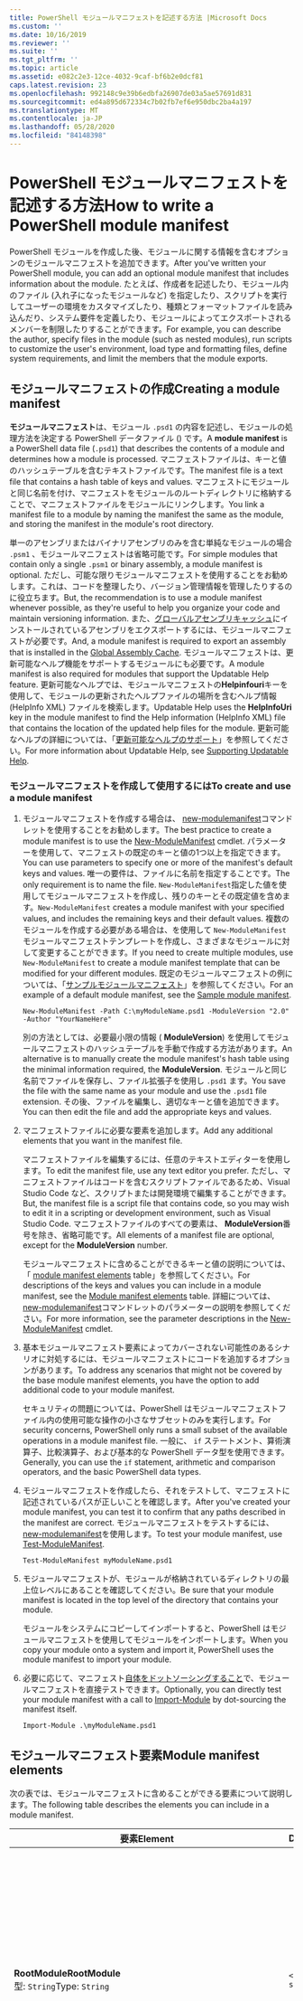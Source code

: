 ```yaml
---
title: PowerShell モジュールマニフェストを記述する方法 |Microsoft Docs
ms.custom: ''
ms.date: 10/16/2019
ms.reviewer: ''
ms.suite: ''
ms.tgt_pltfrm: ''
ms.topic: article
ms.assetid: e082c2e3-12ce-4032-9caf-bf6b2e0dcf81
caps.latest.revision: 23
ms.openlocfilehash: 992148c9e39b6edbfa26907de03a5ae57691d831
ms.sourcegitcommit: ed4a895d672334c7b02fb7ef6e950dbc2ba4a197
ms.translationtype: MT
ms.contentlocale: ja-JP
ms.lasthandoff: 05/28/2020
ms.locfileid: "84148398"
---
```

# <a name="how-to-write-a-powershell-module-manifest"></a><span data-ttu-id="c0b66-102">PowerShell モジュールマニフェストを記述する方法</span><span class="sxs-lookup"><span data-stu-id="c0b66-102">How to write a PowerShell module manifest</span></span>

<span data-ttu-id="c0b66-103">PowerShell モジュールを作成した後、モジュールに関する情報を含むオプションのモジュールマニフェストを追加できます。</span><span class="sxs-lookup"><span data-stu-id="c0b66-103">After you've written your PowerShell module, you can add an optional module manifest that includes information about the module.</span></span> <span data-ttu-id="c0b66-104">たとえば、作成者を記述したり、モジュール内のファイル (入れ子になったモジュールなど) を指定したり、スクリプトを実行してユーザーの環境をカスタマイズしたり、種類とフォーマットファイルを読み込んだり、システム要件を定義したり、モジュールによってエクスポートされるメンバーを制限したりすることができます。</span><span class="sxs-lookup"><span data-stu-id="c0b66-104">For example, you can describe the author, specify files in the module (such as nested modules), run scripts to customize the user's environment, load type and formatting files, define system requirements, and limit the members that the module exports.</span></span>

## <a name="creating-a-module-manifest"></a><span data-ttu-id="c0b66-105">モジュールマニフェストの作成</span><span class="sxs-lookup"><span data-stu-id="c0b66-105">Creating a module manifest</span></span>

<span data-ttu-id="c0b66-106">**モジュールマニフェスト**は、モジュール `.psd1` の内容を記述し、モジュールの処理方法を決定する PowerShell データファイル () です。</span><span class="sxs-lookup"><span data-stu-id="c0b66-106">A **module manifest** is a PowerShell data file (`.psd1`) that describes the contents of a module and determines how a module is processed.</span></span> <span data-ttu-id="c0b66-107">マニフェストファイルは、キーと値のハッシュテーブルを含むテキストファイルです。</span><span class="sxs-lookup"><span data-stu-id="c0b66-107">The manifest file is a text file that contains a hash table of keys and values.</span></span> <span data-ttu-id="c0b66-108">マニフェストにモジュールと同じ名前を付け、マニフェストをモジュールのルートディレクトリに格納することで、マニフェストファイルをモジュールにリンクします。</span><span class="sxs-lookup"><span data-stu-id="c0b66-108">You link a manifest file to a module by naming the manifest the same as the module, and storing the manifest in the module's root directory.</span></span>

<span data-ttu-id="c0b66-109">単一のアセンブリまたはバイナリアセンブリのみを含む単純なモジュールの場合 `.psm1` 、モジュールマニフェストは省略可能です。</span><span class="sxs-lookup"><span data-stu-id="c0b66-109">For simple modules that contain only a single `.psm1` or binary assembly, a module manifest is optional.</span></span> <span data-ttu-id="c0b66-110">ただし、可能な限りモジュールマニフェストを使用することをお勧めします。これは、コードを整理したり、バージョン管理情報を管理したりするのに役立ちます。</span><span class="sxs-lookup"><span data-stu-id="c0b66-110">But, the recommendation is to use a module manifest whenever possible, as they're useful to help you organize your code and maintain versioning information.</span></span> <span data-ttu-id="c0b66-111">また、[グローバルアセンブリキャッシュ](/dotnet/framework/app-domains/gac)にインストールされているアセンブリをエクスポートするには、モジュールマニフェストが必要です。</span><span class="sxs-lookup"><span data-stu-id="c0b66-111">And, a module manifest is required to export an assembly that is installed in the [Global Assembly Cache](/dotnet/framework/app-domains/gac).</span></span> <span data-ttu-id="c0b66-112">モジュールマニフェストは、更新可能なヘルプ機能をサポートするモジュールにも必要です。</span><span class="sxs-lookup"><span data-stu-id="c0b66-112">A module manifest is also required for modules that support the Updatable Help feature.</span></span> <span data-ttu-id="c0b66-113">更新可能なヘルプでは、モジュールマニフェストの**Helpinfouri**キーを使用して、モジュールの更新されたヘルプファイルの場所を含むヘルプ情報 (HelpInfo XML) ファイルを検索します。</span><span class="sxs-lookup"><span data-stu-id="c0b66-113">Updatable Help uses the **HelpInfoUri** key in the module manifest to find the Help information (HelpInfo XML) file that contains the location of the updated help files for the module.</span></span> <span data-ttu-id="c0b66-114">更新可能なヘルプの詳細については、「[更新可能なヘルプのサポート](./supporting-updatable-help.md)」を参照してください。</span><span class="sxs-lookup"><span data-stu-id="c0b66-114">For more information about Updatable Help, see [Supporting Updatable Help](./supporting-updatable-help.md).</span></span>

### <a name="to-create-and-use-a-module-manifest"></a><span data-ttu-id="c0b66-115">モジュールマニフェストを作成して使用するには</span><span class="sxs-lookup"><span data-stu-id="c0b66-115">To create and use a module manifest</span></span>

1. <span data-ttu-id="c0b66-116">モジュールマニフェストを作成する場合は、 [new-modulemanifest](/powershell/module/Microsoft.PowerShell.Core/New-ModuleManifest)コマンドレットを使用することをお勧めします。</span><span class="sxs-lookup"><span data-stu-id="c0b66-116">The best practice to create a module manifest is to use the [New-ModuleManifest](/powershell/module/Microsoft.PowerShell.Core/New-ModuleManifest) cmdlet.</span></span> <span data-ttu-id="c0b66-117">パラメーターを使用して、マニフェストの既定のキーと値の1つ以上を指定できます。</span><span class="sxs-lookup"><span data-stu-id="c0b66-117">You can use parameters to specify one or more of the manifest's default keys and values.</span></span> <span data-ttu-id="c0b66-118">唯一の要件は、ファイルに名前を指定することです。</span><span class="sxs-lookup"><span data-stu-id="c0b66-118">The only requirement is to name the file.</span></span> <span data-ttu-id="c0b66-119">`New-ModuleManifest`指定した値を使用してモジュールマニフェストを作成し、残りのキーとその既定値を含めます。</span><span class="sxs-lookup"><span data-stu-id="c0b66-119">`New-ModuleManifest` creates a module manifest with your specified values, and includes the remaining keys and their default values.</span></span> <span data-ttu-id="c0b66-120">複数のモジュールを作成する必要がある場合は、を使用して `New-ModuleManifest` モジュールマニフェストテンプレートを作成し、さまざまなモジュールに対して変更することができます。</span><span class="sxs-lookup"><span data-stu-id="c0b66-120">If you need to create multiple modules, use `New-ModuleManifest` to create a module manifest template that can be modified for your different modules.</span></span> <span data-ttu-id="c0b66-121">既定のモジュールマニフェストの例については、「[サンプルモジュールマニフェスト](#sample-module-manifest)」を参照してください。</span><span class="sxs-lookup"><span data-stu-id="c0b66-121">For an example of a default module manifest, see the [Sample module manifest](#sample-module-manifest).</span></span>

   `New-ModuleManifest -Path C:\myModuleName.psd1 -ModuleVersion "2.0" -Author "YourNameHere"`

   <span data-ttu-id="c0b66-122">別の方法としては、必要最小限の情報 ( **ModuleVersion**) を使用してモジュールマニフェストのハッシュテーブルを手動で作成する方法があります。</span><span class="sxs-lookup"><span data-stu-id="c0b66-122">An alternative is to manually create the module manifest's hash table using the minimal information required, the **ModuleVersion**.</span></span> <span data-ttu-id="c0b66-123">モジュールと同じ名前でファイルを保存し、ファイル拡張子を使用し `.psd1` ます。</span><span class="sxs-lookup"><span data-stu-id="c0b66-123">You save the file with the same name as your module and use the `.psd1` file extension.</span></span> <span data-ttu-id="c0b66-124">その後、ファイルを編集し、適切なキーと値を追加できます。</span><span class="sxs-lookup"><span data-stu-id="c0b66-124">You can then edit the file and add the appropriate keys and values.</span></span>

1. <span data-ttu-id="c0b66-125">マニフェストファイルに必要な要素を追加します。</span><span class="sxs-lookup"><span data-stu-id="c0b66-125">Add any additional elements that you want in the manifest file.</span></span>

   <span data-ttu-id="c0b66-126">マニフェストファイルを編集するには、任意のテキストエディターを使用します。</span><span class="sxs-lookup"><span data-stu-id="c0b66-126">To edit the manifest file, use any text editor you prefer.</span></span> <span data-ttu-id="c0b66-127">ただし、マニフェストファイルはコードを含むスクリプトファイルであるため、Visual Studio Code など、スクリプトまたは開発環境で編集することができます。</span><span class="sxs-lookup"><span data-stu-id="c0b66-127">But, the manifest file is a script file that contains code, so you may wish to edit it in a scripting or development environment, such as Visual Studio Code.</span></span> <span data-ttu-id="c0b66-128">マニフェストファイルのすべての要素は、 **ModuleVersion**番号を除き、省略可能です。</span><span class="sxs-lookup"><span data-stu-id="c0b66-128">All elements of a manifest file are optional, except for the **ModuleVersion** number.</span></span>

   <span data-ttu-id="c0b66-129">モジュールマニフェストに含めることができるキーと値の説明については、「 [module manifest elements](#module-manifest-elements) table」を参照してください。</span><span class="sxs-lookup"><span data-stu-id="c0b66-129">For descriptions of the keys and values you can include in a module manifest, see the [Module manifest elements](#module-manifest-elements) table.</span></span> <span data-ttu-id="c0b66-130">詳細については、 [new-modulemanifest](/powershell/module/Microsoft.PowerShell.Core/New-ModuleManifest)コマンドレットのパラメーターの説明を参照してください。</span><span class="sxs-lookup"><span data-stu-id="c0b66-130">For more information, see the parameter descriptions in the [New-ModuleManifest](/powershell/module/Microsoft.PowerShell.Core/New-ModuleManifest) cmdlet.</span></span>

1. <span data-ttu-id="c0b66-131">基本モジュールマニフェスト要素によってカバーされない可能性のあるシナリオに対処するには、モジュールマニフェストにコードを追加するオプションがあります。</span><span class="sxs-lookup"><span data-stu-id="c0b66-131">To address any scenarios that might not be covered by the base module manifest elements, you have the option to add additional code to your module manifest.</span></span>

   <span data-ttu-id="c0b66-132">セキュリティの問題については、PowerShell はモジュールマニフェストファイル内の使用可能な操作の小さなサブセットのみを実行します。</span><span class="sxs-lookup"><span data-stu-id="c0b66-132">For security concerns, PowerShell only runs a small subset of the available operations in a module manifest file.</span></span> <span data-ttu-id="c0b66-133">一般に、 `if` ステートメント、算術演算子、比較演算子、および基本的な PowerShell データ型を使用できます。</span><span class="sxs-lookup"><span data-stu-id="c0b66-133">Generally, you can use the `if` statement, arithmetic and comparison operators, and the basic PowerShell data types.</span></span>

1. <span data-ttu-id="c0b66-134">モジュールマニフェストを作成したら、それをテストして、マニフェストに記述されているパスが正しいことを確認します。</span><span class="sxs-lookup"><span data-stu-id="c0b66-134">After you've created your module manifest, you can test it to confirm that any paths described in the manifest are correct.</span></span> <span data-ttu-id="c0b66-135">モジュールマニフェストをテストするには、 [new-modulemanifest](/powershell/module/Microsoft.PowerShell.Core/Test-ModuleManifest)を使用します。</span><span class="sxs-lookup"><span data-stu-id="c0b66-135">To test your module manifest, use [Test-ModuleManifest](/powershell/module/Microsoft.PowerShell.Core/Test-ModuleManifest).</span></span>

   `Test-ModuleManifest myModuleName.psd1`

1. <span data-ttu-id="c0b66-136">モジュールマニフェストが、モジュールが格納されているディレクトリの最上位レベルにあることを確認してください。</span><span class="sxs-lookup"><span data-stu-id="c0b66-136">Be sure that your module manifest is located in the top level of the directory that contains your module.</span></span>

   <span data-ttu-id="c0b66-137">モジュールをシステムにコピーしてインポートすると、PowerShell はモジュールマニフェストを使用してモジュールをインポートします。</span><span class="sxs-lookup"><span data-stu-id="c0b66-137">When you copy your module onto a system and import it, PowerShell uses the module manifest to import your module.</span></span>

1. <span data-ttu-id="c0b66-138">必要に応じて、マニフェスト[自体をドットソーシングすること](/powershell/module/Microsoft.PowerShell.Core/Import-Module)で、モジュールマニフェストを直接テストできます。</span><span class="sxs-lookup"><span data-stu-id="c0b66-138">Optionally, you can directly test your module manifest with a call to [Import-Module](/powershell/module/Microsoft.PowerShell.Core/Import-Module) by dot-sourcing the manifest itself.</span></span>

   `Import-Module .\myModuleName.psd1`

## <a name="module-manifest-elements"></a><span data-ttu-id="c0b66-139">モジュールマニフェスト要素</span><span class="sxs-lookup"><span data-stu-id="c0b66-139">Module manifest elements</span></span>

<span data-ttu-id="c0b66-140">次の表では、モジュールマニフェストに含めることができる要素について説明します。</span><span class="sxs-lookup"><span data-stu-id="c0b66-140">The following table describes the elements you can include in a module manifest.</span></span>

|<span data-ttu-id="c0b66-141">要素</span><span class="sxs-lookup"><span data-stu-id="c0b66-141">Element</span></span>|<span data-ttu-id="c0b66-142">Default</span><span class="sxs-lookup"><span data-stu-id="c0b66-142">Default</span></span>|<span data-ttu-id="c0b66-143">説明</span><span class="sxs-lookup"><span data-stu-id="c0b66-143">Description</span></span>|
|-------------|-------------|-----------------|
|<span data-ttu-id="c0b66-144">**RootModule**</span><span class="sxs-lookup"><span data-stu-id="c0b66-144">**RootModule**</span></span><br /> <span data-ttu-id="c0b66-145">型: `String`</span><span class="sxs-lookup"><span data-stu-id="c0b66-145">Type: `String`</span></span>|`<empty string>`|<span data-ttu-id="c0b66-146">このマニフェストに関連付けられているスクリプトモジュールまたはバイナリモジュールファイル。</span><span class="sxs-lookup"><span data-stu-id="c0b66-146">Script module or binary module file associated with this manifest.</span></span> <span data-ttu-id="c0b66-147">以前のバージョンの PowerShell では、この要素が**ModuleToProcess**と呼ばれていました。</span><span class="sxs-lookup"><span data-stu-id="c0b66-147">Previous versions of PowerShell called this element the **ModuleToProcess**.</span></span><br /> <span data-ttu-id="c0b66-148">ルートモジュールに使用できる型は空にすることができます。これにより、**マニフェスト**モジュール、スクリプトモジュールの名前 ( `.psm1` )、またはバイナリモジュールの名前 ( `.exe` または) が作成さ `.dll` れます。</span><span class="sxs-lookup"><span data-stu-id="c0b66-148">Possible types for the root module can be empty, which creates a **Manifest** module, the name of a script module (`.psm1`), or the name of a binary module (`.exe` or `.dll`).</span></span> <span data-ttu-id="c0b66-149">モジュールマニフェストの名前 ( `.psd1` ) またはスクリプトファイル ( `.ps1` ) をこの要素に配置すると、エラーが発生します。</span><span class="sxs-lookup"><span data-stu-id="c0b66-149">Placing the name of a module manifest (`.psd1`) or a script file (`.ps1`) in this element causes an error.</span></span> <br /> <span data-ttu-id="c0b66-150">例: `RootModule = 'ScriptModule.psm1'`</span><span class="sxs-lookup"><span data-stu-id="c0b66-150">Example: `RootModule = 'ScriptModule.psm1'`</span></span>|
|<span data-ttu-id="c0b66-151">**ModuleVersion**</span><span class="sxs-lookup"><span data-stu-id="c0b66-151">**ModuleVersion**</span></span><br /> <span data-ttu-id="c0b66-152">型: `Version`</span><span class="sxs-lookup"><span data-stu-id="c0b66-152">Type: `Version`</span></span>|`'0.0.1'`|<span data-ttu-id="c0b66-153">このモジュールのバージョン番号。</span><span class="sxs-lookup"><span data-stu-id="c0b66-153">Version number of this module.</span></span> <span data-ttu-id="c0b66-154">値が指定されていない場合、は `New-ModuleManifest` 既定のを使用します。</span><span class="sxs-lookup"><span data-stu-id="c0b66-154">If a value isn't specified, `New-ModuleManifest`   uses the default.</span></span> <span data-ttu-id="c0b66-155">文字列は、などの型に変換できる必要があり `Version` `#.#.#.#.#` ます。</span><span class="sxs-lookup"><span data-stu-id="c0b66-155">The string must be able to convert to the type `Version` for example `#.#.#.#.#`.</span></span> <span data-ttu-id="c0b66-156">`Import-Module`名前に一致し、少なくとも1つ以上の**ModuleVersion**を持つ、 **$PSModulePath**で見つかった最初のモジュールを**MinimumVersion**パラメーターとして読み込みます。</span><span class="sxs-lookup"><span data-stu-id="c0b66-156">`Import-Module` loads the first module it finds on the **$PSModulePath** that matches the name, and has at least as high a **ModuleVersion**, as the **MinimumVersion** parameter.</span></span> <span data-ttu-id="c0b66-157">特定のバージョンをインポートするには、 `Import-Module` コマンドレットの**RequiredVersion**パラメーターを使用します。</span><span class="sxs-lookup"><span data-stu-id="c0b66-157">To import a specific version, use the `Import-Module` cmdlet's **RequiredVersion** parameter.</span></span><br /> <span data-ttu-id="c0b66-158">例: `ModuleVersion = '1.0'`</span><span class="sxs-lookup"><span data-stu-id="c0b66-158">Example: `ModuleVersion = '1.0'`</span></span>|
|<span data-ttu-id="c0b66-159">**GUID**</span><span class="sxs-lookup"><span data-stu-id="c0b66-159">**GUID**</span></span><br /> <span data-ttu-id="c0b66-160">型: `GUID`</span><span class="sxs-lookup"><span data-stu-id="c0b66-160">Type: `GUID`</span></span>|`'<GUID>'`|<span data-ttu-id="c0b66-161">このモジュールを一意に識別するために使用する ID。</span><span class="sxs-lookup"><span data-stu-id="c0b66-161">ID used to uniquely identify this module.</span></span> <span data-ttu-id="c0b66-162">値が指定されていない場合、 `New-ModuleManifest` オプティマイザー値を生成します。</span><span class="sxs-lookup"><span data-stu-id="c0b66-162">If a value isn't specified, `New-ModuleManifest` autogenerates the value.</span></span> <span data-ttu-id="c0b66-163">現在、 **GUID**によってモジュールをインポートすることはできません。</span><span class="sxs-lookup"><span data-stu-id="c0b66-163">You can't currently import a module by **GUID**.</span></span> <br /> <span data-ttu-id="c0b66-164">例: `GUID = 'cfc45206-1e49-459d-a8ad-5b571ef94857'`</span><span class="sxs-lookup"><span data-stu-id="c0b66-164">Example: `GUID = 'cfc45206-1e49-459d-a8ad-5b571ef94857'`</span></span>|
|<span data-ttu-id="c0b66-165">**Author**</span><span class="sxs-lookup"><span data-stu-id="c0b66-165">**Author**</span></span><br /> <span data-ttu-id="c0b66-166">型: `String`</span><span class="sxs-lookup"><span data-stu-id="c0b66-166">Type: `String`</span></span>|`'<Current user>'`|<span data-ttu-id="c0b66-167">このモジュールの作成者。</span><span class="sxs-lookup"><span data-stu-id="c0b66-167">Author of this module.</span></span> <span data-ttu-id="c0b66-168">値が指定されていない場合、は `New-ModuleManifest` 現在のユーザーを使用します。</span><span class="sxs-lookup"><span data-stu-id="c0b66-168">If a value isn't specified, `New-ModuleManifest` uses the current user.</span></span> <br /> <span data-ttu-id="c0b66-169">例: `Author = 'AuthorNameHere'`</span><span class="sxs-lookup"><span data-stu-id="c0b66-169">Example: `Author = 'AuthorNameHere'`</span></span>|
|<span data-ttu-id="c0b66-170">**CompanyName**</span><span class="sxs-lookup"><span data-stu-id="c0b66-170">**CompanyName**</span></span><br /> <span data-ttu-id="c0b66-171">型: `String`</span><span class="sxs-lookup"><span data-stu-id="c0b66-171">Type: `String`</span></span>|`'Unknown'`|<span data-ttu-id="c0b66-172">このモジュールの会社またはベンダー。</span><span class="sxs-lookup"><span data-stu-id="c0b66-172">Company or vendor of this module.</span></span> <span data-ttu-id="c0b66-173">値が指定されていない場合、は `New-ModuleManifest` 既定のを使用します。</span><span class="sxs-lookup"><span data-stu-id="c0b66-173">If a value isn't specified, `New-ModuleManifest` uses the default.</span></span><br /> <span data-ttu-id="c0b66-174">例: `CompanyName = 'Fabrikam'`</span><span class="sxs-lookup"><span data-stu-id="c0b66-174">Example: `CompanyName = 'Fabrikam'`</span></span>|
|<span data-ttu-id="c0b66-175">**侵害**</span><span class="sxs-lookup"><span data-stu-id="c0b66-175">**Copyright**</span></span><br /> <span data-ttu-id="c0b66-176">型: `String`</span><span class="sxs-lookup"><span data-stu-id="c0b66-176">Type: `String`</span></span>|`'(c) <Author>. All rights reserved.'`| <span data-ttu-id="c0b66-177">このモジュールの著作権に関する声明。</span><span class="sxs-lookup"><span data-stu-id="c0b66-177">Copyright statement for this module.</span></span> <span data-ttu-id="c0b66-178">値が指定されていない場合、は `New-ModuleManifest` 現在のユーザーの既定のをとして使用し `<Author>` ます。</span><span class="sxs-lookup"><span data-stu-id="c0b66-178">If a value isn't specified, `New-ModuleManifest` uses the default with the current user as the `<Author>`.</span></span> <span data-ttu-id="c0b66-179">作成者を指定するには、 **author**パラメーターを使用します。</span><span class="sxs-lookup"><span data-stu-id="c0b66-179">To specify an author, use the **Author** parameter.</span></span> <br /> <span data-ttu-id="c0b66-180">例: `Copyright = '2019 AuthorName. All rights reserved.'`</span><span class="sxs-lookup"><span data-stu-id="c0b66-180">Example: `Copyright = '2019 AuthorName. All rights reserved.'`</span></span>|
|<span data-ttu-id="c0b66-181">**説明**</span><span class="sxs-lookup"><span data-stu-id="c0b66-181">**Description**</span></span><br /> <span data-ttu-id="c0b66-182">型: `String`</span><span class="sxs-lookup"><span data-stu-id="c0b66-182">Type: `String`</span></span>|`<empty string>`|<span data-ttu-id="c0b66-183">このモジュールによって提供される機能の説明です。</span><span class="sxs-lookup"><span data-stu-id="c0b66-183">Description of the functionality provided by this module.</span></span><br /> <span data-ttu-id="c0b66-184">例: `Description = 'This is the module's description.'`</span><span class="sxs-lookup"><span data-stu-id="c0b66-184">Example: `Description = 'This is the module's description.'`</span></span>|
|<span data-ttu-id="c0b66-185">**PowerShellVersion**</span><span class="sxs-lookup"><span data-stu-id="c0b66-185">**PowerShellVersion**</span></span><br /> <span data-ttu-id="c0b66-186">型: `Version`</span><span class="sxs-lookup"><span data-stu-id="c0b66-186">Type: `Version`</span></span>|`<empty string>`|<span data-ttu-id="c0b66-187">このモジュールに必要な PowerShell エンジンの最小バージョン。</span><span class="sxs-lookup"><span data-stu-id="c0b66-187">Minimum version of the PowerShell engine required by this module.</span></span> <span data-ttu-id="c0b66-188">有効な値は、1.0、2.0、3.0、4.0、5.0、5.1、6、および7です。</span><span class="sxs-lookup"><span data-stu-id="c0b66-188">Valid values are 1.0, 2.0, 3.0, 4.0, 5.0, 5.1, 6, and 7.</span></span><br /> <span data-ttu-id="c0b66-189">例: `PowerShellVersion = '5.0'`</span><span class="sxs-lookup"><span data-stu-id="c0b66-189">Example: `PowerShellVersion = '5.0'`</span></span>|
|<span data-ttu-id="c0b66-190">**PowerShellHostName**</span><span class="sxs-lookup"><span data-stu-id="c0b66-190">**PowerShellHostName**</span></span><br /> <span data-ttu-id="c0b66-191">型: `String`</span><span class="sxs-lookup"><span data-stu-id="c0b66-191">Type: `String`</span></span>|`<empty string>`|<span data-ttu-id="c0b66-192">このモジュールが必要とする PowerShell ホストの名前。</span><span class="sxs-lookup"><span data-stu-id="c0b66-192">Name of the PowerShell host required by this module.</span></span> <span data-ttu-id="c0b66-193">この名前は、PowerShell によって提供されます。</span><span class="sxs-lookup"><span data-stu-id="c0b66-193">This name is provided by PowerShell.</span></span> <span data-ttu-id="c0b66-194">ホストプログラムの名前を検索するには、プログラムで「」と入力 `$host.name` します。</span><span class="sxs-lookup"><span data-stu-id="c0b66-194">To find the name of a host program, in the program, type: `$host.name`.</span></span><br /> <span data-ttu-id="c0b66-195">例: `PowerShellHostName = 'ConsoleHost'`</span><span class="sxs-lookup"><span data-stu-id="c0b66-195">Example: `PowerShellHostName = 'ConsoleHost'`</span></span>|
|<span data-ttu-id="c0b66-196">**PowerShellHostVersion**</span><span class="sxs-lookup"><span data-stu-id="c0b66-196">**PowerShellHostVersion**</span></span><br /> <span data-ttu-id="c0b66-197">型: `Version`</span><span class="sxs-lookup"><span data-stu-id="c0b66-197">Type: `Version`</span></span>|`<empty string>`|<span data-ttu-id="c0b66-198">このモジュールに必要な PowerShell ホストの最小バージョン。</span><span class="sxs-lookup"><span data-stu-id="c0b66-198">Minimum version of the PowerShell host required by this module.</span></span><br /> <span data-ttu-id="c0b66-199">例: `PowerShellHostVersion = '2.0'`</span><span class="sxs-lookup"><span data-stu-id="c0b66-199">Example: `PowerShellHostVersion = '2.0'`</span></span>|
|<span data-ttu-id="c0b66-200">**DotNetFrameworkVersion**</span><span class="sxs-lookup"><span data-stu-id="c0b66-200">**DotNetFrameworkVersion**</span></span><br /> <span data-ttu-id="c0b66-201">型: `Version`</span><span class="sxs-lookup"><span data-stu-id="c0b66-201">Type: `Version`</span></span>|`<empty string>`|<span data-ttu-id="c0b66-202">このモジュールで必要な Microsoft .NET Framework の最小バージョン。</span><span class="sxs-lookup"><span data-stu-id="c0b66-202">Minimum version of Microsoft .NET Framework required by this module.</span></span> <span data-ttu-id="c0b66-203">この前提条件は、powershell デスクトップエディションに対してのみ有効です (PowerShell 5.1 など)。</span><span class="sxs-lookup"><span data-stu-id="c0b66-203">This prerequisite is valid for the PowerShell Desktop edition only, such as PowerShell 5.1.</span></span><br /> <span data-ttu-id="c0b66-204">例: `DotNetFrameworkVersion = '3.5'`</span><span class="sxs-lookup"><span data-stu-id="c0b66-204">Example: `DotNetFrameworkVersion = '3.5'`</span></span>|
|<span data-ttu-id="c0b66-205">**CLRVersion**</span><span class="sxs-lookup"><span data-stu-id="c0b66-205">**CLRVersion**</span></span><br /> <span data-ttu-id="c0b66-206">型: `Version`</span><span class="sxs-lookup"><span data-stu-id="c0b66-206">Type: `Version`</span></span>|`<empty string>`|<span data-ttu-id="c0b66-207">このモジュールで必要な共通言語ランタイム (CLR) の最小バージョン。</span><span class="sxs-lookup"><span data-stu-id="c0b66-207">Minimum version of the common language runtime (CLR) required by this module.</span></span> <span data-ttu-id="c0b66-208">この前提条件は、powershell デスクトップエディションに対してのみ有効です (PowerShell 5.1 など)。</span><span class="sxs-lookup"><span data-stu-id="c0b66-208">This prerequisite is valid for the PowerShell Desktop edition only, such as PowerShell 5.1.</span></span><br /> <span data-ttu-id="c0b66-209">例: `CLRVersion = '3.5'`</span><span class="sxs-lookup"><span data-stu-id="c0b66-209">Example: `CLRVersion = '3.5'`</span></span>|
|<span data-ttu-id="c0b66-210">**ProcessorArchitecture**</span><span class="sxs-lookup"><span data-stu-id="c0b66-210">**ProcessorArchitecture**</span></span><br /> <span data-ttu-id="c0b66-211">型: `ProcessorArchitecture`</span><span class="sxs-lookup"><span data-stu-id="c0b66-211">Type: `ProcessorArchitecture`</span></span>|`<empty string>`|<span data-ttu-id="c0b66-212">このモジュールに必要なプロセッサアーキテクチャ (None、X86、Amd64)。</span><span class="sxs-lookup"><span data-stu-id="c0b66-212">Processor architecture (None, X86, Amd64) required by this module.</span></span> <span data-ttu-id="c0b66-213">有効な値は、x86、AMD64、Arm、IA64、MSIL、および None (不明または未指定) です。</span><span class="sxs-lookup"><span data-stu-id="c0b66-213">Valid values are x86, AMD64, Arm, IA64, MSIL, and None (unknown or unspecified).</span></span><br /> <span data-ttu-id="c0b66-214">例: `ProcessorArchitecture = 'x86'`</span><span class="sxs-lookup"><span data-stu-id="c0b66-214">Example: `ProcessorArchitecture = 'x86'`</span></span>|
|<span data-ttu-id="c0b66-215">**RequiredModules**</span><span class="sxs-lookup"><span data-stu-id="c0b66-215">**RequiredModules**</span></span><br /> <span data-ttu-id="c0b66-216">型: `Object[]`</span><span class="sxs-lookup"><span data-stu-id="c0b66-216">Type: `Object[]`</span></span>|`@()`|<span data-ttu-id="c0b66-217">このモジュールをインポートする前に、グローバル環境にインポートする必要があるモジュール。</span><span class="sxs-lookup"><span data-stu-id="c0b66-217">Modules that must be imported into the global environment prior to importing this module.</span></span> <span data-ttu-id="c0b66-218">これにより、既に読み込まれている場合を除き、すべてのモジュールが読み込まれます。</span><span class="sxs-lookup"><span data-stu-id="c0b66-218">This loads any modules listed unless they've already been loaded.</span></span> <span data-ttu-id="c0b66-219">たとえば、別のモジュールによって一部のモジュールが既に読み込まれている場合があります。</span><span class="sxs-lookup"><span data-stu-id="c0b66-219">For example, some modules may already be loaded by a different module.</span></span> <span data-ttu-id="c0b66-220">ではなくを使用して、読み込む特定のバージョンを指定することができ `RequiredVersion` `ModuleVersion` ます。</span><span class="sxs-lookup"><span data-stu-id="c0b66-220">It's possible to specify a specific version to load using `RequiredVersion` rather than `ModuleVersion`.</span></span> <span data-ttu-id="c0b66-221">を使用すると、 `ModuleVersion` 指定された最小バージョンで使用可能な最新バージョンが読み込まれます。</span><span class="sxs-lookup"><span data-stu-id="c0b66-221">When `ModuleVersion` is used it will load the newest version available with a minimum of the version specified.</span></span> <span data-ttu-id="c0b66-222">パラメーター値として文字列とハッシュ テーブルを組み合わせることができます。</span><span class="sxs-lookup"><span data-stu-id="c0b66-222">You can combine strings and hash tables in the parameter value.</span></span><br /> <span data-ttu-id="c0b66-223">例 : `RequiredModules = @("MyModule", @{ModuleName="MyDependentModule"; ModuleVersion="2.0"; GUID="cfc45206-1e49-459d-a8ad-5b571ef94857"})`</span><span class="sxs-lookup"><span data-stu-id="c0b66-223">Example: `RequiredModules = @("MyModule", @{ModuleName="MyDependentModule"; ModuleVersion="2.0"; GUID="cfc45206-1e49-459d-a8ad-5b571ef94857"})`</span></span><br /> <span data-ttu-id="c0b66-224">例 : `RequiredModules = @("MyModule", @{ModuleName="MyDependentModule"; RequiredVersion="1.5"; GUID="cfc45206-1e49-459d-a8ad-5b571ef94857"})`</span><span class="sxs-lookup"><span data-stu-id="c0b66-224">Example: `RequiredModules = @("MyModule", @{ModuleName="MyDependentModule"; RequiredVersion="1.5"; GUID="cfc45206-1e49-459d-a8ad-5b571ef94857"})`</span></span>|
|<span data-ttu-id="c0b66-225">**RequiredAssemblies**</span><span class="sxs-lookup"><span data-stu-id="c0b66-225">**RequiredAssemblies**</span></span><br /> <span data-ttu-id="c0b66-226">型: `String[]`</span><span class="sxs-lookup"><span data-stu-id="c0b66-226">Type: `String[]`</span></span>|`@()`|<span data-ttu-id="c0b66-227">このモジュールをインポートする前に読み込む必要があるアセンブリ。</span><span class="sxs-lookup"><span data-stu-id="c0b66-227">Assemblies that must be loaded prior to importing this module.</span></span> <span data-ttu-id="c0b66-228">`.dll`モジュールに必要なアセンブリ () ファイル名を指定します。</span><span class="sxs-lookup"><span data-stu-id="c0b66-228">Specifies the assembly (`.dll`) file names that the module requires.</span></span><br /> <span data-ttu-id="c0b66-229">PowerShell は、型または形式を更新する前、入れ子になったモジュールをインポートする前、または RootModule キーの値に指定されているモジュールファイルをインポートする前に、指定されたアセンブリを読み込みます。</span><span class="sxs-lookup"><span data-stu-id="c0b66-229">PowerShell loads the specified assemblies before updating types or formats, importing nested modules, or importing the module file that is specified in the value of the RootModule key.</span></span> <span data-ttu-id="c0b66-230">モジュールに必要なすべてのアセンブリを一覧表示するには、このパラメーターを使用します。</span><span class="sxs-lookup"><span data-stu-id="c0b66-230">Use this parameter to list all the assemblies that the module requires.</span></span><br /> <span data-ttu-id="c0b66-231">例: `RequiredAssemblies = @("assembly1.dll", "assembly2.dll", "assembly3.dll")`</span><span class="sxs-lookup"><span data-stu-id="c0b66-231">Example: `RequiredAssemblies = @("assembly1.dll", "assembly2.dll", "assembly3.dll")`</span></span>|
|<span data-ttu-id="c0b66-232">**ScriptsToProcess**</span><span class="sxs-lookup"><span data-stu-id="c0b66-232">**ScriptsToProcess**</span></span><br /> <span data-ttu-id="c0b66-233">型: `String[]`</span><span class="sxs-lookup"><span data-stu-id="c0b66-233">Type: `String[]`</span></span>|`@()`|<span data-ttu-id="c0b66-234">`.ps1`モジュールがインポートされたときに呼び出し元のセッション状態で実行されるスクリプト () ファイル。</span><span class="sxs-lookup"><span data-stu-id="c0b66-234">Script (`.ps1`) files that are run in the caller's session state when the module is imported.</span></span> <span data-ttu-id="c0b66-235">グローバルなセッション状態、または入れ子になったモジュールの場合は、別のモジュールのセッション状態になります。</span><span class="sxs-lookup"><span data-stu-id="c0b66-235">This could be the global session state or, for nested modules, the session state of another module.</span></span> <span data-ttu-id="c0b66-236">これらのスクリプトを使用すると、ログインスクリプトを使用する場合と同じように、環境を準備できます。</span><span class="sxs-lookup"><span data-stu-id="c0b66-236">You can use these scripts to prepare an environment just as you might use a log in script.</span></span><br /> <span data-ttu-id="c0b66-237">これらのスクリプトは、マニフェストに示されているモジュールのいずれかが読み込まれる前に実行されます。</span><span class="sxs-lookup"><span data-stu-id="c0b66-237">These scripts are run before any of the modules listed in the manifest are loaded.</span></span> <br /> <span data-ttu-id="c0b66-238">例: `ScriptsToProcess = @("script1.ps1", "script2.ps1", "script3.ps1")`</span><span class="sxs-lookup"><span data-stu-id="c0b66-238">Example: `ScriptsToProcess = @("script1.ps1", "script2.ps1", "script3.ps1")`</span></span>|
|<span data-ttu-id="c0b66-239">**TypesToProcess**</span><span class="sxs-lookup"><span data-stu-id="c0b66-239">**TypesToProcess**</span></span><br /> <span data-ttu-id="c0b66-240">型: `String[]`</span><span class="sxs-lookup"><span data-stu-id="c0b66-240">Type: `String[]`</span></span>|`@()`|<span data-ttu-id="c0b66-241">`.ps1xml`このモジュールをインポートするときに読み込む型ファイル ()。</span><span class="sxs-lookup"><span data-stu-id="c0b66-241">Type files (`.ps1xml`) to be loaded when importing this module.</span></span> <br /> <span data-ttu-id="c0b66-242">例: `TypesToProcess = @("type1.ps1xml", "type2.ps1xml", "type3.ps1xml")`</span><span class="sxs-lookup"><span data-stu-id="c0b66-242">Example: `TypesToProcess = @("type1.ps1xml", "type2.ps1xml", "type3.ps1xml")`</span></span>|
|<span data-ttu-id="c0b66-243">**列挙**</span><span class="sxs-lookup"><span data-stu-id="c0b66-243">**FormatsToProcess**</span></span><br /> <span data-ttu-id="c0b66-244">型: `String[]`</span><span class="sxs-lookup"><span data-stu-id="c0b66-244">Type: `String[]`</span></span>|`@()`|<span data-ttu-id="c0b66-245">`.ps1xml`このモジュールをインポートするときに読み込むフォーマットファイル ()。</span><span class="sxs-lookup"><span data-stu-id="c0b66-245">Format files (`.ps1xml`) to be loaded when importing this module.</span></span> <br /> <span data-ttu-id="c0b66-246">例: `FormatsToProcess = @("format1.ps1xml", "format2.ps1xml", "format3.ps1xml")`</span><span class="sxs-lookup"><span data-stu-id="c0b66-246">Example: `FormatsToProcess = @("format1.ps1xml", "format2.ps1xml", "format3.ps1xml")`</span></span>|
|<span data-ttu-id="c0b66-247">**NestedModules**</span><span class="sxs-lookup"><span data-stu-id="c0b66-247">**NestedModules**</span></span><br /> <span data-ttu-id="c0b66-248">型: `Object[]`</span><span class="sxs-lookup"><span data-stu-id="c0b66-248">Type: `Object[]`</span></span>|`@()`|<span data-ttu-id="c0b66-249">**RootModule**で指定されたモジュールの入れ子になったモジュールとしてインポートするモジュール (エイリアス:**ModuleToProcess**)。</span><span class="sxs-lookup"><span data-stu-id="c0b66-249">Modules to import as nested modules of the module specified in **RootModule** (alias:**ModuleToProcess**).</span></span><br /> <span data-ttu-id="c0b66-250">モジュール名をこの要素に追加することは `Import-Module` 、スクリプトまたはアセンブリコード内からを呼び出すことに似ています。</span><span class="sxs-lookup"><span data-stu-id="c0b66-250">Adding a module name to this element is similar to calling `Import-Module` from within your script or assembly code.</span></span> <span data-ttu-id="c0b66-251">マニフェストファイルを使用する場合の主な違いは、読み込み中の内容を簡単に確認できることです。</span><span class="sxs-lookup"><span data-stu-id="c0b66-251">The main difference by using a manifest file is that it's easier to see what you're loading.</span></span> <span data-ttu-id="c0b66-252">モジュールの読み込みに失敗した場合、実際のモジュールはまだ読み込まれていません。</span><span class="sxs-lookup"><span data-stu-id="c0b66-252">And, if a module fails to load, you will not yet have loaded your actual module.</span></span><br /> <span data-ttu-id="c0b66-253">他のモジュールに加えて、スクリプト () ファイルをここに読み込むこともでき `.ps1` ます。</span><span class="sxs-lookup"><span data-stu-id="c0b66-253">In addition to other modules, you may also load script (`.ps1`) files here.</span></span> <span data-ttu-id="c0b66-254">これらのファイルは、ルートモジュールのコンテキストで実行されます。</span><span class="sxs-lookup"><span data-stu-id="c0b66-254">These files will execute in the context of the root module.</span></span> <span data-ttu-id="c0b66-255">これは、ルートモジュールでのスクリプトのドットソーシングと同じです。</span><span class="sxs-lookup"><span data-stu-id="c0b66-255">This is equivalent to dot sourcing the script in your root module.</span></span> <br /> <span data-ttu-id="c0b66-256">例: `NestedModules = @("script.ps1", @{ModuleName="MyModule"; ModuleVersion="1.0.0.0"; GUID="50cdb55f-5ab7-489f-9e94-4ec21ff51e59"})`</span><span class="sxs-lookup"><span data-stu-id="c0b66-256">Example: `NestedModules = @("script.ps1", @{ModuleName="MyModule"; ModuleVersion="1.0.0.0"; GUID="50cdb55f-5ab7-489f-9e94-4ec21ff51e59"})`</span></span>|
|<span data-ttu-id="c0b66-257">**FunctionsToExport**</span><span class="sxs-lookup"><span data-stu-id="c0b66-257">**FunctionsToExport**</span></span><br /> <span data-ttu-id="c0b66-258">型: `String[]`</span><span class="sxs-lookup"><span data-stu-id="c0b66-258">Type: `String[]`</span></span>|`@()`|<span data-ttu-id="c0b66-259">このモジュールからエクスポートする関数を指定します。最適なパフォーマンスを得るには、ワイルドカードを使用せず、エントリを削除しません。エクスポートする関数がない場合は、空の配列を使用します。</span><span class="sxs-lookup"><span data-stu-id="c0b66-259">Specifies the functions to export from this module, for best performance, do not use wildcards and do not delete the entry, use an empty array if there are no functions to export.</span></span> <span data-ttu-id="c0b66-260">既定では、関数はエクスポートされません。</span><span class="sxs-lookup"><span data-stu-id="c0b66-260">By default, no functions are exported.</span></span> <span data-ttu-id="c0b66-261">このキーを使用すると、モジュールによってエクスポートされる関数の一覧を表示できます。</span><span class="sxs-lookup"><span data-stu-id="c0b66-261">You can use this key to list the functions that are exported by the module.</span></span><br /> <span data-ttu-id="c0b66-262">モジュールは、関数を呼び出し元のセッション状態にエクスポートします。</span><span class="sxs-lookup"><span data-stu-id="c0b66-262">The module exports the functions to the caller's session state.</span></span> <span data-ttu-id="c0b66-263">呼び出し元のセッション状態は、グローバルなセッション状態にすることも、入れ子になったモジュールの場合は別のモジュールのセッション状態にすることもできます。</span><span class="sxs-lookup"><span data-stu-id="c0b66-263">The caller's session state can be the global session state or, for nested modules, the session state of another module.</span></span> <span data-ttu-id="c0b66-264">入れ子になったモジュールを連結する場合、チェーン内のモジュールが**Functionstoexport**キーを使用して関数を制限しない限り、入れ子になったモジュールによってエクスポートされたすべての関数がグローバルセッション状態にエクスポートされます。</span><span class="sxs-lookup"><span data-stu-id="c0b66-264">When chaining nested modules, all functions that are exported by a nested module will be exported to the global session state unless a module in the chain restricts the function by using the **FunctionsToExport** key.</span></span><br /> <span data-ttu-id="c0b66-265">マニフェストによって関数のエイリアスがエクスポートされる場合、このキーを使用する**と、リスト**にエイリアスが含まれている関数を削除できますが、このキーを使用しても、関数エイリアスを一覧に追加することはできません。</span><span class="sxs-lookup"><span data-stu-id="c0b66-265">If the manifest exports aliases for the functions, this key can remove functions whose aliases are listed in the **AliasesToExport** key, but this key cannot add function aliases to the list.</span></span> <br /> <span data-ttu-id="c0b66-266">例: `FunctionsToExport = @("function1", "function2", "function3")`</span><span class="sxs-lookup"><span data-stu-id="c0b66-266">Example: `FunctionsToExport = @("function1", "function2", "function3")`</span></span>|
|<span data-ttu-id="c0b66-267">**CmdletsToExport**</span><span class="sxs-lookup"><span data-stu-id="c0b66-267">**CmdletsToExport**</span></span><br /> <span data-ttu-id="c0b66-268">型: `String[]`</span><span class="sxs-lookup"><span data-stu-id="c0b66-268">Type: `String[]`</span></span>|`@()`|<span data-ttu-id="c0b66-269">このモジュールからエクスポートするコマンドレットを指定します。最適なパフォーマンスを得るには、ワイルドカードを使用せず、エントリを削除しません。エクスポートするコマンドレットがない場合は、空の配列を使用します。</span><span class="sxs-lookup"><span data-stu-id="c0b66-269">Specifies the cmdlets to export from this module, for best performance, do not use wildcards and do not delete the entry, use an empty array if there are no cmdlets to export.</span></span> <span data-ttu-id="c0b66-270">既定では、コマンドレットはエクスポートされません。</span><span class="sxs-lookup"><span data-stu-id="c0b66-270">By default, no cmdlets are exported.</span></span> <span data-ttu-id="c0b66-271">このキーを使用すると、モジュールによってエクスポートされたコマンドレットを一覧表示できます。</span><span class="sxs-lookup"><span data-stu-id="c0b66-271">You can use this key to list the cmdlets that are exported by the module.</span></span><br /> <span data-ttu-id="c0b66-272">呼び出し元のセッション状態は、グローバルなセッション状態にすることも、入れ子になったモジュールの場合は別のモジュールのセッション状態にすることもできます。</span><span class="sxs-lookup"><span data-stu-id="c0b66-272">The caller's session state can be the global session state or, for nested modules, the session state of another module.</span></span> <span data-ttu-id="c0b66-273">入れ子になったモジュールをチェーンしている場合、チェーン内のモジュールがコマンドレットをコマンドレットによって**制限しない**限り、入れ子になったモジュールによってエクスポートされるすべてのコマンドレットがグローバルセッション状態にエクスポートされます。</span><span class="sxs-lookup"><span data-stu-id="c0b66-273">When you're chaining nested modules, all cmdlets that are exported by a nested module will be exported to the global session state unless a module in the chain restricts the cmdlet by using the **CmdletsToExport** key.</span></span><br /> <span data-ttu-id="c0b66-274">マニフェストによってコマンドレットのエイリアスがエクスポートされる場合、このキーを使用すると **、リスト**にエイリアスが含まれているコマンドレットを削除できますが、このキーを使用してもコマンドレットのエイリアスを一覧に追加することはできません。</span><span class="sxs-lookup"><span data-stu-id="c0b66-274">If the manifest exports aliases for the cmdlets, this key can remove cmdlets whose aliases are listed in the **AliasesToExport** key, but this key cannot add cmdlet aliases to the list.</span></span> <br /> <span data-ttu-id="c0b66-275">例: `CmdletsToExport = @("Get-MyCmdlet", "Set-MyCmdlet", "Test-MyCmdlet")`</span><span class="sxs-lookup"><span data-stu-id="c0b66-275">Example: `CmdletsToExport = @("Get-MyCmdlet", "Set-MyCmdlet", "Test-MyCmdlet")`</span></span>|
|<span data-ttu-id="c0b66-276">**変数 Stoexport**</span><span class="sxs-lookup"><span data-stu-id="c0b66-276">**VariablesToExport**</span></span><br /> <span data-ttu-id="c0b66-277">型: `String[]`</span><span class="sxs-lookup"><span data-stu-id="c0b66-277">Type: `String[]`</span></span>|`'*'`|<span data-ttu-id="c0b66-278">モジュールが呼び出し元のセッション状態にエクスポートする変数を指定します。</span><span class="sxs-lookup"><span data-stu-id="c0b66-278">Specifies the variables that the module exports to the caller's session state.</span></span> <span data-ttu-id="c0b66-279">ワイルドカード文字を使用できます。</span><span class="sxs-lookup"><span data-stu-id="c0b66-279">Wildcard characters are permitted.</span></span> <span data-ttu-id="c0b66-280">既定では、すべての変数 ( `'*'` ) がエクスポートされます。</span><span class="sxs-lookup"><span data-stu-id="c0b66-280">By default, all variables (`'*'`) are exported.</span></span> <span data-ttu-id="c0b66-281">このキーを使用すると、モジュールによってエクスポートされる変数を制限できます。</span><span class="sxs-lookup"><span data-stu-id="c0b66-281">You can use this key to restrict the variables that are exported by the module.</span></span><br /> <span data-ttu-id="c0b66-282">呼び出し元のセッション状態は、グローバルなセッション状態にすることも、入れ子になったモジュールの場合は別のモジュールのセッション状態にすることもできます。</span><span class="sxs-lookup"><span data-stu-id="c0b66-282">The caller's session state can be the global session state or, for nested modules, the session state of another module.</span></span> <span data-ttu-id="c0b66-283">入れ子になったモジュールをチェーンする場合は、チェーン内のモジュールが variables **Stoexport**キーを使用して変数を制限しない限り、入れ子になったモジュールによってエクスポートされるすべての変数がグローバルセッション状態にエクスポートされます。</span><span class="sxs-lookup"><span data-stu-id="c0b66-283">When you are chaining nested modules, all variables that are exported by a nested module will be exported to the global session state unless a module in the chain restricts the variable by using the **VariablesToExport** key.</span></span><br /> <span data-ttu-id="c0b66-284">マニフェストによって変数のエイリアスもエクスポートされる場合、このキーを使用する**と、リスト**に含まれている別名を持つ変数を削除できますが、このキーでは、変数エイリアスを一覧に追加することはできません。</span><span class="sxs-lookup"><span data-stu-id="c0b66-284">If the manifest also exports aliases for the variables, this key can remove variables whose aliases are listed in the **AliasesToExport** key, but this key cannot add variable aliases to the list.</span></span> <br /> <span data-ttu-id="c0b66-285">例: `VariablesToExport = @('$MyVariable1', '$MyVariable2', '$MyVariable3')`</span><span class="sxs-lookup"><span data-stu-id="c0b66-285">Example: `VariablesToExport = @('$MyVariable1', '$MyVariable2', '$MyVariable3')`</span></span>|
|<span data-ttu-id="c0b66-286">**AliasesToExport**</span><span class="sxs-lookup"><span data-stu-id="c0b66-286">**AliasesToExport**</span></span><br /> <span data-ttu-id="c0b66-287">型: `String[]`</span><span class="sxs-lookup"><span data-stu-id="c0b66-287">Type: `String[]`</span></span>|`@()`|<span data-ttu-id="c0b66-288">このモジュールからエクスポートするエイリアスを指定します。最適なパフォーマンスを得るには、ワイルドカードを使用せず、エントリを削除しません。エクスポートするエイリアスがない場合は、空の配列を使用します。</span><span class="sxs-lookup"><span data-stu-id="c0b66-288">Specifies the aliases to export from this module, for best performance, do not use wildcards and do not delete the entry, use an empty array if there are no aliases to export.</span></span> <span data-ttu-id="c0b66-289">既定では、エイリアスはエクスポートされません。</span><span class="sxs-lookup"><span data-stu-id="c0b66-289">By default, no aliases are exported.</span></span> <span data-ttu-id="c0b66-290">このキーを使用すると、モジュールによってエクスポートされるエイリアスを一覧表示できます。</span><span class="sxs-lookup"><span data-stu-id="c0b66-290">You can use this key to list the aliases that are exported by the module.</span></span><br /> <span data-ttu-id="c0b66-291">モジュールは、エイリアスを呼び出し元のセッション状態にエクスポートします。</span><span class="sxs-lookup"><span data-stu-id="c0b66-291">The module exports the aliases to caller's session state.</span></span> <span data-ttu-id="c0b66-292">呼び出し元のセッション状態は、グローバルなセッション状態にすることも、入れ子になったモジュールの場合は別のモジュールのセッション状態にすることもできます。</span><span class="sxs-lookup"><span data-stu-id="c0b66-292">The caller's session state can be the global session state or, for nested modules, the session state of another module.</span></span> <span data-ttu-id="c0b66-293">入れ子になったモジュールをチェーンしている場合、チェーン内のモジュール**が、このキーを**使用して別名を制限しない限り、入れ子になったモジュールによってエクスポートされたすべてのエイリアスが最終的にグローバルセッション状態にエクスポートされます。</span><span class="sxs-lookup"><span data-stu-id="c0b66-293">When you are chaining nested modules, all aliases that are exported by a nested module will be ultimately exported to the global session state unless a module in the chain restricts the alias by using the **AliasesToExport** key.</span></span> <br /> <span data-ttu-id="c0b66-294">例: `AliasesToExport = @("MyAlias1", "MyAlias2", "MyAlias3")`</span><span class="sxs-lookup"><span data-stu-id="c0b66-294">Example: `AliasesToExport = @("MyAlias1", "MyAlias2", "MyAlias3")`</span></span>|
|<span data-ttu-id="c0b66-295">**DscResourcesToExport**</span><span class="sxs-lookup"><span data-stu-id="c0b66-295">**DscResourcesToExport**</span></span><br /> <span data-ttu-id="c0b66-296">型: `String[]`</span><span class="sxs-lookup"><span data-stu-id="c0b66-296">Type: `String[]`</span></span>|`@()`|<span data-ttu-id="c0b66-297">このモジュールからエクスポートする DSC リソースを指定します。</span><span class="sxs-lookup"><span data-stu-id="c0b66-297">Specifies DSC resources to export from this module.</span></span> <span data-ttu-id="c0b66-298">ワイルドカードを使用できます。</span><span class="sxs-lookup"><span data-stu-id="c0b66-298">Wildcards are permitted.</span></span> <br /> <span data-ttu-id="c0b66-299">例: `DscResourcesToExport = @("DscResource1", "DscResource2", "DscResource3")`</span><span class="sxs-lookup"><span data-stu-id="c0b66-299">Example: `DscResourcesToExport = @("DscResource1", "DscResource2", "DscResource3")`</span></span>|
|<span data-ttu-id="c0b66-300">**ModuleList**</span><span class="sxs-lookup"><span data-stu-id="c0b66-300">**ModuleList**</span></span><br /> <span data-ttu-id="c0b66-301">型: `Object[]`</span><span class="sxs-lookup"><span data-stu-id="c0b66-301">Type: `Object[]`</span></span>|`@()`|<span data-ttu-id="c0b66-302">このモジュールでパッケージ化されているすべてのモジュールを指定します。</span><span class="sxs-lookup"><span data-stu-id="c0b66-302">Specifies all the modules that are packaged with this module.</span></span> <span data-ttu-id="c0b66-303">これらのモジュールは、名前、コンマ区切りの文字列、または**ModuleName**キーと**GUID**キーを持つハッシュテーブルとして入力できます。</span><span class="sxs-lookup"><span data-stu-id="c0b66-303">These modules can be entered by name, using a comma-separated string, or as a hash table with **ModuleName** and **GUID** keys.</span></span> <span data-ttu-id="c0b66-304">ハッシュテーブルには、省略可能な**ModuleVersion**キーを含めることもできます。</span><span class="sxs-lookup"><span data-stu-id="c0b66-304">The hash table can also have an optional **ModuleVersion** key.</span></span> <span data-ttu-id="c0b66-305">**Modulelist**キーは、モジュールインベントリとして機能するように設計されています。</span><span class="sxs-lookup"><span data-stu-id="c0b66-305">The **ModuleList** key is designed to act as a module inventory.</span></span> <span data-ttu-id="c0b66-306">これらのモジュールは自動的に処理されません。</span><span class="sxs-lookup"><span data-stu-id="c0b66-306">These modules are not automatically processed.</span></span> <br /> <span data-ttu-id="c0b66-307">例: `ModuleList = @("SampleModule", "MyModule", @{ModuleName="MyModule"; ModuleVersion="1.0.0.0"; GUID="50cdb55f-5ab7-489f-9e94-4ec21ff51e59"})`</span><span class="sxs-lookup"><span data-stu-id="c0b66-307">Example: `ModuleList = @("SampleModule", "MyModule", @{ModuleName="MyModule"; ModuleVersion="1.0.0.0"; GUID="50cdb55f-5ab7-489f-9e94-4ec21ff51e59"})`</span></span>|
|<span data-ttu-id="c0b66-308">**ファイル一覧**</span><span class="sxs-lookup"><span data-stu-id="c0b66-308">**FileList**</span></span><br /> <span data-ttu-id="c0b66-309">型: `String[]`</span><span class="sxs-lookup"><span data-stu-id="c0b66-309">Type: `String[]`</span></span>|`@()`|<span data-ttu-id="c0b66-310">このモジュールでパッケージ化されたすべてのファイルの一覧。</span><span class="sxs-lookup"><span data-stu-id="c0b66-310">List of all files packaged with this module.</span></span> <span data-ttu-id="c0b66-311">**Modulelist**と同様に、 **FileList**はインベントリリストであり、それ以外の場合は処理されません。</span><span class="sxs-lookup"><span data-stu-id="c0b66-311">As with **ModuleList**, **FileList** is an inventory list, and isn't otherwise processed.</span></span> <br /> <span data-ttu-id="c0b66-312">例: `FileList = @("File1", "File2", "File3")`</span><span class="sxs-lookup"><span data-stu-id="c0b66-312">Example: `FileList = @("File1", "File2", "File3")`</span></span>|
|<span data-ttu-id="c0b66-313">**PrivateData**</span><span class="sxs-lookup"><span data-stu-id="c0b66-313">**PrivateData**</span></span><br /> <span data-ttu-id="c0b66-314">型: `Object`</span><span class="sxs-lookup"><span data-stu-id="c0b66-314">Type: `Object`</span></span>|`@{...}`|<span data-ttu-id="c0b66-315">**RootModule** (Alias: **ModuleToProcess**) キーによって指定されたルートモジュールに渡す必要があるプライベートデータを指定します。</span><span class="sxs-lookup"><span data-stu-id="c0b66-315">Specifies any private data that needs to be passed to the root module specified by the **RootModule** (alias: **ModuleToProcess**) key.</span></span> <span data-ttu-id="c0b66-316">**Privatedata**は、 **Tags**、 **LicenseUri**、 **ProjectURI**、 **IconUri**、 **ReleaseNotes**、**プレリリース**、 **RequireLicenseAcceptance**、 **externalmoduledependencies**の複数の要素で構成されるハッシュテーブルです。</span><span class="sxs-lookup"><span data-stu-id="c0b66-316">**PrivateData** is a hash table that comprises several elements: **Tags**, **LicenseUri**, **ProjectURI**, **IconUri**, **ReleaseNotes**, **Prerelease**, **RequireLicenseAcceptance**, and **ExternalModuleDependencies**.</span></span> |
|<span data-ttu-id="c0b66-317">**Tags**</span><span class="sxs-lookup"><span data-stu-id="c0b66-317">**Tags**</span></span> <br /> <span data-ttu-id="c0b66-318">型: `String[]`</span><span class="sxs-lookup"><span data-stu-id="c0b66-318">Type: `String[]`</span></span> |`@()`| <span data-ttu-id="c0b66-319">タグは、オンラインギャラリーのモジュール検出に役立ちます。</span><span class="sxs-lookup"><span data-stu-id="c0b66-319">Tags help with module discovery in online galleries.</span></span> <br /> <span data-ttu-id="c0b66-320">例: `Tags = "PackageManagement", "PowerShell", "Manifest"`</span><span class="sxs-lookup"><span data-stu-id="c0b66-320">Example: `Tags = "PackageManagement", "PowerShell", "Manifest"`</span></span>|
|<span data-ttu-id="c0b66-321">**LicenseUri**</span><span class="sxs-lookup"><span data-stu-id="c0b66-321">**LicenseUri**</span></span><br /> <span data-ttu-id="c0b66-322">型: `Uri`</span><span class="sxs-lookup"><span data-stu-id="c0b66-322">Type: `Uri`</span></span> |`<empty string>`| <span data-ttu-id="c0b66-323">このモジュールのライセンスの URL。</span><span class="sxs-lookup"><span data-stu-id="c0b66-323">A URL to the license for this module.</span></span> <br /> <span data-ttu-id="c0b66-324">例: `LicenseUri = 'https://www.contoso.com/license'`</span><span class="sxs-lookup"><span data-stu-id="c0b66-324">Example: `LicenseUri = 'https://www.contoso.com/license'`</span></span>|
|<span data-ttu-id="c0b66-325">**ProjectUri**</span><span class="sxs-lookup"><span data-stu-id="c0b66-325">**ProjectUri**</span></span><br /> <span data-ttu-id="c0b66-326">型: `Uri`</span><span class="sxs-lookup"><span data-stu-id="c0b66-326">Type: `Uri`</span></span> |`<empty string>`| <span data-ttu-id="c0b66-327">このプロジェクトのメイン web サイトの URL。</span><span class="sxs-lookup"><span data-stu-id="c0b66-327">A URL to the main website for this project.</span></span> <br /> <span data-ttu-id="c0b66-328">例: `ProjectUri = 'https://www.contoso.com/project'`</span><span class="sxs-lookup"><span data-stu-id="c0b66-328">Example: `ProjectUri = 'https://www.contoso.com/project'`</span></span>|
|<span data-ttu-id="c0b66-329">**IconUri**</span><span class="sxs-lookup"><span data-stu-id="c0b66-329">**IconUri**</span></span><br /> <span data-ttu-id="c0b66-330">型: `Uri`</span><span class="sxs-lookup"><span data-stu-id="c0b66-330">Type: `Uri`</span></span> |`<empty string>`| <span data-ttu-id="c0b66-331">このモジュールを表すアイコンの URL。</span><span class="sxs-lookup"><span data-stu-id="c0b66-331">A URL to an icon representing this module.</span></span> <br /> <span data-ttu-id="c0b66-332">例: `IconUri = 'https://www.contoso.com/icons/icon.png'`</span><span class="sxs-lookup"><span data-stu-id="c0b66-332">Example: `IconUri = 'https://www.contoso.com/icons/icon.png'`</span></span>|
|<span data-ttu-id="c0b66-333">**ReleaseNotes**</span><span class="sxs-lookup"><span data-stu-id="c0b66-333">**ReleaseNotes**</span></span><br /> <span data-ttu-id="c0b66-334">型: `String`</span><span class="sxs-lookup"><span data-stu-id="c0b66-334">Type: `String`</span></span> |`<empty string>`| <span data-ttu-id="c0b66-335">モジュールのリリースノートを指定します。</span><span class="sxs-lookup"><span data-stu-id="c0b66-335">Specifies the module's release notes.</span></span> <br /> <span data-ttu-id="c0b66-336">例: `ReleaseNotes = 'The release notes provide information about the module.`</span><span class="sxs-lookup"><span data-stu-id="c0b66-336">Example: `ReleaseNotes = 'The release notes provide information about the module.`</span></span>|
|<span data-ttu-id="c0b66-337">**リリース**</span><span class="sxs-lookup"><span data-stu-id="c0b66-337">**PreRelease**</span></span><br /> <span data-ttu-id="c0b66-338">型: `String`</span><span class="sxs-lookup"><span data-stu-id="c0b66-338">Type: `String`</span></span> |`<empty string>`| <span data-ttu-id="c0b66-339">このパラメーターは、PowerShellGet 1.6.6 で追加されました。</span><span class="sxs-lookup"><span data-stu-id="c0b66-339">This parameter was added in PowerShellGet 1.6.6.</span></span> <span data-ttu-id="c0b66-340">オンラインギャラリーのプレリリース版としてモジュールを識別する**プレリリース**文字列。</span><span class="sxs-lookup"><span data-stu-id="c0b66-340">A **PreRelease** string that identifies the module as a prerelease version in online galleries.</span></span> <br /> <span data-ttu-id="c0b66-341">例: `PreRelease = 'This module is a prerelease version.`</span><span class="sxs-lookup"><span data-stu-id="c0b66-341">Example: `PreRelease = 'This module is a prerelease version.`</span></span>|
|<span data-ttu-id="c0b66-342">**RequireLicenseAcceptance**</span><span class="sxs-lookup"><span data-stu-id="c0b66-342">**RequireLicenseAcceptance**</span></span><br /> <span data-ttu-id="c0b66-343">型: `Boolean`</span><span class="sxs-lookup"><span data-stu-id="c0b66-343">Type: `Boolean`</span></span>|`$true`| <span data-ttu-id="c0b66-344">このパラメーターは、PowerShellGet 1.5 で追加されました。</span><span class="sxs-lookup"><span data-stu-id="c0b66-344">This parameter was added in PowerShellGet 1.5.</span></span> <span data-ttu-id="c0b66-345">モジュールがインストール、更新、または保存のために明示的なユーザー受け入れを必要とするかどうかを示すフラグ。</span><span class="sxs-lookup"><span data-stu-id="c0b66-345">Flag to indicate whether the module requires explicit user acceptance for install, update, or save.</span></span> <br /> <span data-ttu-id="c0b66-346">例: `RequireLicenseAcceptance = $false`</span><span class="sxs-lookup"><span data-stu-id="c0b66-346">Example: `RequireLicenseAcceptance = $false`</span></span>|
|<span data-ttu-id="c0b66-347">**ExternalModuleDependencies**</span><span class="sxs-lookup"><span data-stu-id="c0b66-347">**ExternalModuleDependencies**</span></span><br /> <span data-ttu-id="c0b66-348">型: `String[]`</span><span class="sxs-lookup"><span data-stu-id="c0b66-348">Type: `String[]`</span></span> |`@()`| <span data-ttu-id="c0b66-349">このパラメーターは、PowerShellGet v2 で追加されました。</span><span class="sxs-lookup"><span data-stu-id="c0b66-349">This parameter was added in PowerShellGet v2.</span></span> <span data-ttu-id="c0b66-350">このモジュールが依存している外部モジュールの一覧。</span><span class="sxs-lookup"><span data-stu-id="c0b66-350">A list of external modules that this module is dependent upon.</span></span> <br /> <span data-ttu-id="c0b66-351">例: `ExternalModuleDependencies =  @("ExtModule1", "ExtModule2", "ExtModule3")`</span><span class="sxs-lookup"><span data-stu-id="c0b66-351">Example: `ExternalModuleDependencies =  @("ExtModule1", "ExtModule2", "ExtModule3")`</span></span>|
|<span data-ttu-id="c0b66-352">**HelpInfoURI**</span><span class="sxs-lookup"><span data-stu-id="c0b66-352">**HelpInfoURI**</span></span><br /> <span data-ttu-id="c0b66-353">型: `String`</span><span class="sxs-lookup"><span data-stu-id="c0b66-353">Type: `String`</span></span>|`<empty string>`|<span data-ttu-id="c0b66-354">このモジュールの HelpInfo URI。</span><span class="sxs-lookup"><span data-stu-id="c0b66-354">HelpInfo URI of this module.</span></span> <br /> <span data-ttu-id="c0b66-355">例: `HelpInfoURI = 'https://www.contoso.com/help'`</span><span class="sxs-lookup"><span data-stu-id="c0b66-355">Example: `HelpInfoURI = 'https://www.contoso.com/help'`</span></span>|
|<span data-ttu-id="c0b66-356">**DefaultCommandPrefix**</span><span class="sxs-lookup"><span data-stu-id="c0b66-356">**DefaultCommandPrefix**</span></span><br /> <span data-ttu-id="c0b66-357">型: `String`</span><span class="sxs-lookup"><span data-stu-id="c0b66-357">Type: `String`</span></span>|`<empty string>`|<span data-ttu-id="c0b66-358">このモジュールからエクスポートされたコマンドの既定のプレフィックス。</span><span class="sxs-lookup"><span data-stu-id="c0b66-358">Default prefix for commands exported from this module.</span></span> <span data-ttu-id="c0b66-359">を使用して既定のプレフィックスをオーバーライドし `Import-Module -Prefix` ます。</span><span class="sxs-lookup"><span data-stu-id="c0b66-359">Override the default prefix using `Import-Module -Prefix`.</span></span> <br /> <span data-ttu-id="c0b66-360">例: `DefaultCommandPrefix = 'My'`</span><span class="sxs-lookup"><span data-stu-id="c0b66-360">Example: `DefaultCommandPrefix = 'My'`</span></span>|

## <a name="sample-module-manifest"></a><span data-ttu-id="c0b66-361">サンプルモジュールマニフェスト</span><span class="sxs-lookup"><span data-stu-id="c0b66-361">Sample module manifest</span></span>

<span data-ttu-id="c0b66-362">次のサンプルモジュールマニフェストは、PowerShell 7 ではを使用して作成され、 `New-ModuleManifest` 既定のキーと値が含まれています。</span><span class="sxs-lookup"><span data-stu-id="c0b66-362">The following sample module manifest was created with `New-ModuleManifest` in PowerShell 7 and contains the default keys and values.</span></span>

```powershell
#
# Module manifest for module 'SampleModuleManifest'
#
# Generated by: User01
#
# Generated on: 10/15/2019
#

@{

# Script module or binary module file associated with this manifest.
# RootModule = ''

# Version number of this module.
ModuleVersion = '0.0.1'

# Supported PSEditions
# CompatiblePSEditions = @()

# ID used to uniquely identify this module
GUID = 'b632e90c-df3d-4340-9f6c-3b832646bf87'

# Author of this module
Author = 'User01'

# Company or vendor of this module
CompanyName = 'Unknown'

# Copyright statement for this module
Copyright = '(c) User01. All rights reserved.'

# Description of the functionality provided by this module
# Description = ''

# Minimum version of the PowerShell engine required by this module
# PowerShellVersion = ''

# Name of the PowerShell host required by this module
# PowerShellHostName = ''

# Minimum version of the PowerShell host required by this module
# PowerShellHostVersion = ''

# Minimum version of Microsoft .NET Framework required by this module. This prerequisite is valid for the PowerShell Desktop edition only.
# DotNetFrameworkVersion = ''

# Minimum version of the common language runtime (CLR) required by this module. This prerequisite is valid for the PowerShell Desktop edition only.
# CLRVersion = ''

# Processor architecture (None, X86, Amd64) required by this module
# ProcessorArchitecture = ''

# Modules that must be imported into the global environment prior to importing this module
# RequiredModules = @()

# Assemblies that must be loaded prior to importing this module
# RequiredAssemblies = @()

# Script files (.ps1) that are run in the caller's environment prior to importing this module.
# ScriptsToProcess = @()

# Type files (.ps1xml) to be loaded when importing this module
# TypesToProcess = @()

# Format files (.ps1xml) to be loaded when importing this module
# FormatsToProcess = @()

# Modules to import as nested modules of the module specified in RootModule/ModuleToProcess
# NestedModules = @()

# Functions to export from this module, for best performance, do not use wildcards and do not delete the entry, use an empty array if there are no functions to export.
FunctionsToExport = @()

# Cmdlets to export from this module, for best performance, do not use wildcards and do not delete the entry, use an empty array if there are no cmdlets to export.
CmdletsToExport = @()

# Variables to export from this module
VariablesToExport = '*'

# Aliases to export from this module, for best performance, do not use wildcards and do not delete the entry, use an empty array if there are no aliases to export.
AliasesToExport = @()

# DSC resources to export from this module
# DscResourcesToExport = @()

# List of all modules packaged with this module
# ModuleList = @()

# List of all files packaged with this module
# FileList = @()

# Private data to pass to the module specified in RootModule/ModuleToProcess. This may also contain a PSData hashtable with additional module metadata used by PowerShell.
PrivateData = @{

    PSData = @{

        # Tags applied to this module. These help with module discovery in online galleries.
        # Tags = @()

        # A URL to the license for this module.
        # LicenseUri = ''

        # A URL to the main website for this project.
        # ProjectUri = ''

        # A URL to an icon representing this module.
        # IconUri = ''

        # ReleaseNotes of this module
        # ReleaseNotes = ''

        # Prerelease string of this module
        # Prerelease = ''

        # Flag to indicate whether the module requires explicit user acceptance for install/update/save
        RequireLicenseAcceptance = $true

        # External dependent modules of this module
        # ExternalModuleDependencies = @()

    } # End of PSData hashtable

} # End of PrivateData hashtable

# HelpInfo URI of this module
# HelpInfoURI = ''

# Default prefix for commands exported from this module. Override the default prefix using Import-Module -Prefix.
# DefaultCommandPrefix = ''

}
```

## <a name="see-also"></a><span data-ttu-id="c0b66-363">関連項目</span><span class="sxs-lookup"><span data-stu-id="c0b66-363">See also</span></span>

[<span data-ttu-id="c0b66-364">about_Comparison_Operators</span><span class="sxs-lookup"><span data-stu-id="c0b66-364">about_Comparison_Operators</span></span>](/powershell/module/microsoft.powershell.core/about/about_comparison_operators)

[<span data-ttu-id="c0b66-365">about_If</span><span class="sxs-lookup"><span data-stu-id="c0b66-365">about_If</span></span>](/powershell/module/microsoft.powershell.core/about/about_if)

[<span data-ttu-id="c0b66-366">グローバル アセンブリ キャッシュ</span><span class="sxs-lookup"><span data-stu-id="c0b66-366">Global Assembly Cache</span></span>](/dotnet/framework/app-domains/gac)

[<span data-ttu-id="c0b66-367">Import-Module</span><span class="sxs-lookup"><span data-stu-id="c0b66-367">Import-Module</span></span>](/powershell/module/Microsoft.PowerShell.Core/Import-Module)

[<span data-ttu-id="c0b66-368">New-ModuleManifest</span><span class="sxs-lookup"><span data-stu-id="c0b66-368">New-ModuleManifest</span></span>](/powershell/module/microsoft.powershell.core/new-modulemanifest)

[<span data-ttu-id="c0b66-369">Test-ModuleManifest</span><span class="sxs-lookup"><span data-stu-id="c0b66-369">Test-ModuleManifest</span></span>](/powershell/module/microsoft.powershell.core/test-modulemanifest)

[<span data-ttu-id="c0b66-370">Update-ModuleManifest</span><span class="sxs-lookup"><span data-stu-id="c0b66-370">Update-ModuleManifest</span></span>](/powershell/module/powershellget/update-modulemanifest)

[<span data-ttu-id="c0b66-371">Windows PowerShell モジュールを記述する</span><span class="sxs-lookup"><span data-stu-id="c0b66-371">Writing a Windows PowerShell Module</span></span>](./writing-a-windows-powershell-module.md)
